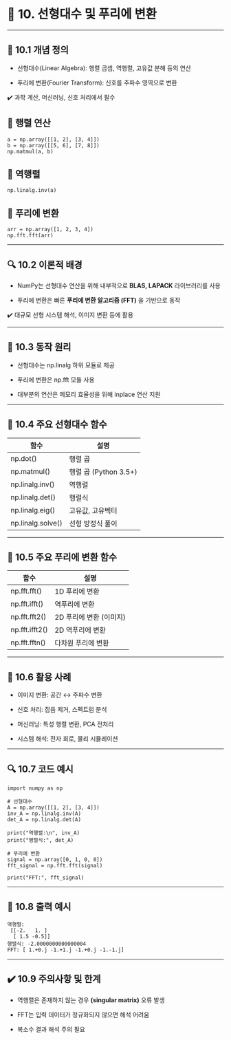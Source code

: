 # 🔸 10. 선형대수 및 푸리에 변환
---
## 📌 10.1 개념 정의
-  선형대수(Linear Algebra): 행렬 곱셈, 역행렬, 고유값 분해 등의 연산

-  푸리에 변환(Fourier Transform): 신호를 주파수 영역으로 변환

✔️ 과학 계산, 머신러닝, 신호 처리에서 필수

## 🚩 행렬 연산
```
a = np.array([[1, 2], [3, 4]])
b = np.array([[5, 6], [7, 8]])
np.matmul(a, b)
```

## 🚩 역행렬
```
np.linalg.inv(a)
```

## 🚩 푸리에 변환
```
arr = np.array([1, 2, 3, 4])
np.fft.fft(arr)
```

---

## 🔍 10.2 이론적 배경

-  NumPy는 선형대수 연산을 위해 내부적으로 **BLAS, LAPACK** 라이브러리를 사용

-  푸리에 변환은 빠른 **푸리에 변환 알고리즘 (FFT)** 을 기반으로 동작

✔️ 대규모 선형 시스템 해석, 이미지 변환 등에 활용

---

## 🔁 10.3 동작 원리

-  선형대수는 np.linalg 하위 모듈로 제공

-  푸리에 변환은 np.fft 모듈 사용

-  대부분의 연산은 메모리 효율성을 위해 inplace 연산 지원

---

## 🚩 10.4 주요 선형대수 함수

| 함수                | 설명                 |
| ----------------- | ------------------ |
| np.dot()          | 행렬 곱               |
| np.matmul()       | 행렬 곱 (Python 3.5+) |
| np.linalg.inv()   | 역행렬                |
| np.linalg.det()   | 행렬식                |
| np.linalg.eig()   | 고유값, 고유벡터          |
| np.linalg.solve() | 선형 방정식 풀이          |

---

## 🚩 10.5 주요 푸리에 변환 함수

| 함수             | 설명              |
| -------------- | --------------- |
| np.fft.fft()   | 1D 푸리에 변환       |
| np.fft.ifft()  | 역푸리에 변환         |
| np.fft.fft2()  | 2D 푸리에 변환 (이미지) |
| np.fft.ifft2() | 2D 역푸리에 변환      |
| np.fft.fftn()  | 다차원 푸리에 변환      |

---

## 🚀 10.6 활용 사례

-  이미지 변환: 공간 ↔ 주파수 변환

-  신호 처리: 잡음 제거, 스펙트럼 분석

-  머신러닝: 특성 행렬 변환, PCA 전처리

-  시스템 해석: 전자 회로, 물리 시뮬레이션

---

## 🔍 10.7 코드 예시

```
import numpy as np

# 선형대수
A = np.array([[1, 2], [3, 4]])
inv_A = np.linalg.inv(A)
det_A = np.linalg.det(A)

print("역행렬:\n", inv_A)
print("행렬식:", det_A)

# 푸리에 변환
signal = np.array([0, 1, 0, 0])
fft_signal = np.fft.fft(signal)

print("FFT:", fft_signal)
```

---

## 🚀 10.8 출력 예시

```
역행렬:
 [[-2.   1. ]
  [ 1.5 -0.5]]
행렬식: -2.0000000000000004
FFT: [ 1.+0.j -1.+1.j -1.+0.j -1.-1.j]
```

---

## ✔️ 10.9 주의사항 및 한계

-  역행렬은 존재하지 않는 경우 **(singular matrix)** 오류 발생

-  FFT는 입력 데이터가 정규화되지 않으면 해석 어려움

-  복소수 결과 해석 주의 필요
